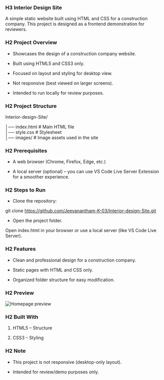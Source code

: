 ### H3 Interior Design Site

A simple static website built using HTML and CSS for a construction company. This project is designed as a frontend demonstration for reviewers.

### H2 Project Overview

- Showcases the design of a construction company website.

- Built using HTML5 and CSS3 only.

- Focused on layout and styling for desktop view.

- Not responsive (best viewed on larger screens).

- Intended to run locally for review purposes.

### H2 Project Structure
Interior-design-Site/

│── index.html        # Main HTML file  
│── style.css         # Stylesheet  
│── images/           # Image assets used in the site  


### H2 Prerequisites

- A web browser (Chrome, Firefox, Edge, etc.)

- A local server (optional) – you can use VS Code Live Server Extension for a smoother experience.

### H2 Steps to Run

- Clone the repository:

git clone https://github.com/Jeevanantham-K-03/Interior-design-Site.git


- Open the project folder.

Open index.html in your browser or use a local server (like VS Code Live Server).

### H2 Features

- Clean and professional design for a construction company.

- Static pages with HTML and CSS only.

- Organized folder structure for easy modification.

### H2 Preview

![Homepage preview](images/preview.png)

### H2 Built With

1. HTML5 – Structure

2. CSS3 – Styling

### H2 Note

- This project is not responsive (desktop-only layout).

- Intended for review/demo purposes only.
